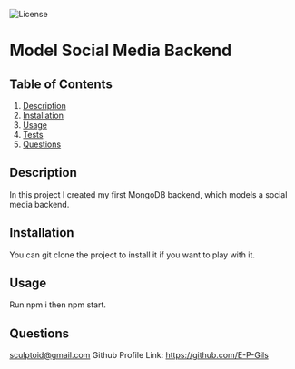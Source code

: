 
  
 ![License](https://img.shields.io/badge/License-MIT-blue.svg)

  # Model Social Media Backend

  ## Table of Contents 
  1. [Description](#description)
  2. [Installation](#installation)
  3. [Usage](#usage)
  4. [Tests](#tests)
  5. [Questions](#questions)

  ## Description 

  In this project I created my first MongoDB backend, which models a social media backend.

  ## Installation 

  You can git clone the project to install it if you want to play with it.

  ## Usage

  Run npm i then npm start.
  
  ## Questions 

  sculptoid@gmail.com
  Github Profile Link: https://github.com/E-P-Gils
  